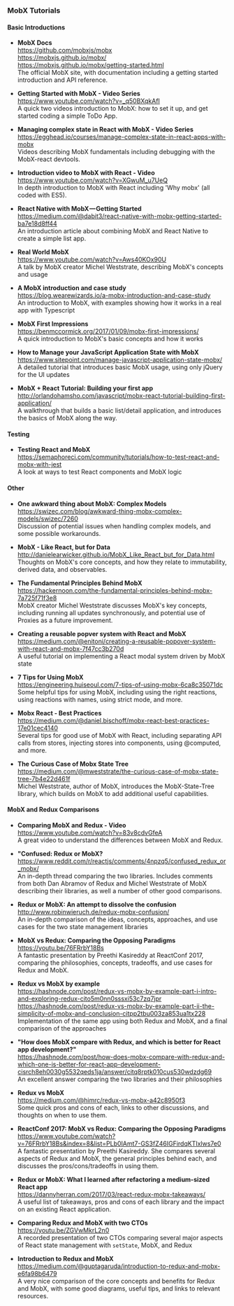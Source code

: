 ### MobX Tutorials


#### Basic Introductions
- **MobX Docs**  
  https://github.com/mobxjs/mobx  
  https://mobxjs.github.io/mobx/  
  https://mobxjs.github.io/mobx/getting-started.html  
  The official MobX site, with documentation including a getting started introduction and API reference.

- **Getting Started with MobX - Video Series**  
  https://www.youtube.com/watch?v=_q50BXqkAfI  
  A quick two videos introduction to MobX: how to set it up, and get started coding a simple ToDo App.

- **Managing complex state in React with MobX - Video Series**  
  https://egghead.io/courses/manage-complex-state-in-react-apps-with-mobx  
  Videos describing MobX fundamentals including debugging with the MobX-react devtools.

- **Introduction video to MobX with React - Video**  
  https://www.youtube.com/watch?v=XGwuM_u7UeQ  
  In depth introduction to MobX with React including 'Why mobx' (all coded with ES5).

- **React Native with MobX — Getting Started**  
  https://medium.com/@dabit3/react-native-with-mobx-getting-started-ba7e18d8ff44  
  An introduction article about combining MobX and React Native to create a simple list app.
  
- **Real World MobX**  
  https://www.youtube.com/watch?v=Aws40KOx90U  
  A talk by MobX creator Michel Weststrate, describing MobX's concepts and usage

- **A MobX introduction and case study**  
  https://blog.wearewizards.io/a-mobx-introduction-and-case-study  
  An introduction to MobX, with examples showing how it works in a real app with Typescript
  
- **MobX First Impressions**  
  https://benmccormick.org/2017/01/09/mobx-first-impressions/  
  A quick introduction to MobX's basic concepts and how it works
  
- **How to Manage your JavaScript Application State with MobX**  
  https://www.sitepoint.com/manage-javascript-application-state-mobx/  
  A detailed tutorial that introduces basic MobX usage, using only jQuery for the UI updates
  
- **MobX + React Tutorial: Building your first app**  
  http://orlandohamsho.com/javascript/mobx-react-tutorial-building-first-application/  
  A walkthrough that builds a basic list/detail application, and introduces the basics of MobX along the way.
  

#### Testing

- **Testing React and MobX**  
  https://semaphoreci.com/community/tutorials/how-to-test-react-and-mobx-with-jest  
  A look at ways to test React components and MobX logic
  

#### Other

- **One awkward thing about MobX: Complex Models**  
  https://swizec.com/blog/awkward-thing-mobx-complex-models/swizec/7260  
  Discussion of potential issues when handling complex models, and some possible workarounds.

- **MobX - Like React, but for Data**  
  http://danielearwicker.github.io/MobX_Like_React_but_for_Data.html  
  Thoughts on MobX's core concepts, and how they relate to immutability, derived data, and observables.
  
- **The Fundamental Principles Behind MobX**  
  https://hackernoon.com/the-fundamental-principles-behind-mobx-7a725f71f3e8  
  MobX creator Michel Weststrate discusses MobX's key concepts, including running all updates synchronously, and potential use of Proxies as a future improvement.
  
- **Creating a reusable popver system with React and MobX**  
  https://medium.com/@enitoni/creating-a-reusable-popover-system-with-react-and-mobx-7f47cc3b270d  
  A useful tutorial on implementing a React modal system driven by MobX state
  
- **7 Tips for Using MobX**  
  https://engineering.huiseoul.com/7-tips-of-using-mobx-6ca8c35071dc  
  Some helpful tips for using MobX, including using the right reactions, using reactions with names, using strict mode, and more.
  
- **Mobx React - Best Practices**  
  https://medium.com/@daniel.bischoff/mobx-react-best-practices-17e01cec4140  
  Several tips for good use of MobX with React, including separating API calls from stores, injecting stores into components, using @computed, and more.
  
- **The Curious Case of Mobx State Tree**  
  https://medium.com/@mweststrate/the-curious-case-of-mobx-state-tree-7b4e22d461f  
  Michel Weststrate, author of MobX, introduces the MobX-State-Tree library, which builds on MobX to add additional useful capabilities.
  

#### MobX and Redux Comparisons

- **Comparing MobX and Redux - Video**  
  https://www.youtube.com/watch?v=83v8cdvGfeA  
A great video to understand the differences between MobX and Redux.

- **"Confused: Redux or MobX?**  
  https://www.reddit.com/r/reactjs/comments/4npzq5/confused_redux_or_mobx/  
  An in-depth thread comparing the two libraries. Includes comments from both Dan Abramov of Redux and Michel Weststrate of MobX describing their libraries, as well a number of other good comparisons.
  
- **Redux or MobX: An attempt to dissolve the confusion**  
  http://www.robinwieruch.de/redux-mobx-confusion/  
  An in-depth comparison of the ideas, concepts, approaches, and use cases for the two state management libraries
  
- **MobX vs Redux: Comparing the Opposing Paradigms**  
  https://youtu.be/76FRrbY18Bs  
  A fantastic presentation by Preethi Kasireddy at ReactConf 2017, comparing the philosophies, concepts, tradeoffs, and use cases for Redux and MobX.
  
- **Redux vs MobX by example**  
  https://hashnode.com/post/redux-vs-mobx-by-example-part-i-intro-and-exploring-redux-cito5m0nn0sssxi53c7zq7jpr  
  https://hashnode.com/post/redux-vs-mobx-by-example-part-ii-the-simplicity-of-mobx-and-conclusion-citpp2tbu003za853ua1tx228  
  Implementation of the same app using both Redux and MobX, and a final comparison of the approaches
  
- **"How does MobX compare with Redux, and which is better for React app development?"**  
  https://hashnode.com/post/how-does-mobx-compare-with-redux-and-which-one-is-better-for-react-app-development-cisrch8eh0030g5532qeds1ja/answer/citq8rptk010cus530wdzdg69  
  An excellent answer comparing the two libraries and their philosophies
  
- **Redux vs MobX**  
  https://medium.com/@himrc/redux-vs-mobx-a42c8950f3  
  Some quick pros and cons of each, links to other discussions, and thoughts on when to use them.

- **ReactConf 2017: MobX vs Redux: Comparing the Opposing Paradigms**  
  https://www.youtube.com/watch?v=76FRrbY18Bs&index=8&list=PLb0IAmt7-GS3fZ46IGFirdqKTIxlws7e0  
  A fantastic presentation by Preethi Kasireddy.  She compares several aspects of Redux and MobX, the general principles behind each, and discusses the pros/cons/tradeoffs in using them.
  
- **Redux or MobX: What I learned after refactoring a medium-sized React app**  
  https://dannyherran.com/2017/03/react-redux-mobx-takeaways/  
  A useful list of takeaways, pros and cons of each library and the impact on an existing React application.
  
- **Comparing Redux and MobX with two CTOs**  
  https://youtu.be/ZGVwMkrL2n0  
  A recorded presentation of two CTOs comparing several major aspects of React state management with `setState`, MobX, and Redux
  
- **Introduction to Redux and MobX**  
  https://medium.com/@guptagaruda/introduction-to-redux-and-mobx-e6fa98b6479  
  A very nice comparison of the core concepts and benefits for Redux and MobX, with some good diagrams, useful tips, and links to relevant resources.